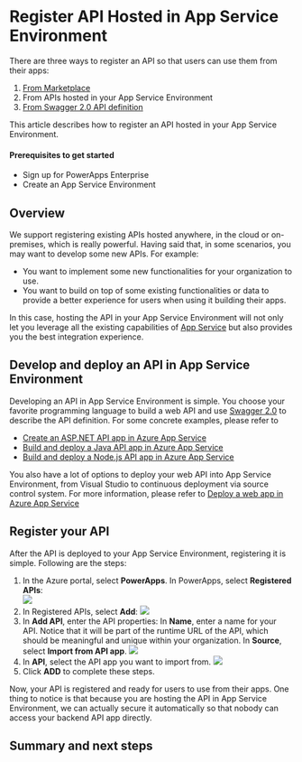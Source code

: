 <properties
	pageTitle="Register API hosted in App Service Environment | Microsoft Azure"
	description="Register API hosted in App Service Environment"
	services="powerapps"
	documentationCenter="" 
	authors="MandiOhlinger"
	manager="dwrede"
	editor=""/>

<tags
   ms.service="powerapps"
   ms.devlang="na"
   ms.topic="article"
   ms.tgt_pltfrm="na"
   ms.workload="na" 
   ms.date="11/11/2015"
   ms.author="guayan"/>

# Register API Hosted in App Service Environment

There are three ways to register an API so that users can use them from their apps:

1. [From Marketplace](powerapps-register-from-available-apis.md)
2. From APIs hosted in your App Service Environment
3. [From Swagger 2.0 API definition](powerapps-register-existing-api-from-api-definition.md)

This article describes how to register an API hosted in your App Service Environment.

#### Prerequisites to get started

- Sign up for PowerApps Enterprise
- Create an App Service Environment

## Overview

We support registering existing APIs hosted anywhere, in the cloud or on-premises, which is really powerful. Having said that, in some scenarios, you may want to develop some new APIs. For example:

- You want to implement some new functionalities for your organization to use.
- You want to build on top of some existing functionalities or data to provide a better experience for users when using it building their apps.

In this case, hosting the API in your App Service Environment will not only let you leverage all the existing capabilities of [App Service]() but also provides you the best integration experience.

## Develop and deploy an API in App Service Environment

Developing an API in App Service Environment is simple. You choose your favorite programming language to build a web API and use [Swagger 2.0](http://swagger.io) to describe the API definition. For some concrete examples, please refer to

- [Create an ASP.NET API app in Azure App Service](https://azure.microsoft.com/documentation/articles/app-service-dotnet-create-api-app/)
- [Build and deploy a Java API app in Azure App Service](https://azure.microsoft.com/documentation/articles/app-service-api-java-api-app/)
- [Build and deploy a Node.js API app in Azure App Service](https://azure.microsoft.com/documentation/articles/app-service-api-nodejs-api-app/)

You also have a lot of options to deploy your web API into App Service Environment, from Visual Studio to continuous deployment via source control system. For more information, please refer to [Deploy a web app in Azure App Service](https://azure.microsoft.com/documentation/articles/web-sites-deploy/)

## Register your API

After the API is deployed to your App Service Environment, registering it is simple. Following are the steps:

1. In the Azure portal, select **PowerApps**. In PowerApps, select **Registered APIs**:  
	![][11]
2. In Registered APIs, select **Add**:
	![][12]  
3. In **Add API**, enter the API properties:
	In **Name**, enter a name for your API. Notice that it will be part of the runtime URL of the API, which should be meaningful and unique within your organization.
	In **Source**, select **Import from API app**.
	![][13]
4. In **API**, select the API app you want to import from.
	![][14]
5. Click **ADD** to complete these steps.

Now, your API is registered and ready for users to use from their apps. One thing to notice is that because you are hosting the API in App Service Environment, we can actually secure it automatically so that nobody can access your backend API app directly.

## Summary and next steps




[11]: ./media/powerapps-register-api-hosted-in-app-service/registered-apis-part.png
[12]: ./media/powerapps-register-api-hosted-in-app-service/add-api-button.png
[13]: ./media/powerapps-register-api-hosted-in-app-service/add-api-blade.png
[14]: ./media/powerapps-register-api-hosted-in-app-service/add-api-select-from-marketplace-blade.png
